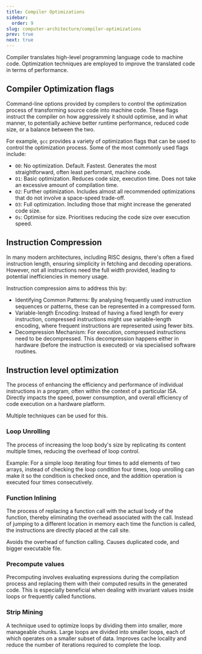 ```yaml
---
title: Compiler Optimizations
sidebar:
  order: 9
slug: computer-architecture/compiler-optimizations
prev: true
next: true
---
```


Compiler translates high-level programming language code to machine code. Optimization techniques are employed to improve the translated code in terms of performance.

## Compiler Optimization flags

Command-line options provided by compilers to
control the optimization process of transforming source code into machine code. These flags instruct the compiler on how aggressively it should optimise, and in what
manner, to potentially achieve better runtime performance, reduced code size, or a
balance between the two.

For example, `gcc` provides a variety of optimization flags that can be used to control the optimization process. Some of the most commonly used flags include:

- `O0`: No optimization. Default. Fastest. Generates the most straightforward, often least performant, machine code.
- `O1`: Basic optimization. Reduces code size, execution time. Does not take an excessive amount of compilation time.
- `O2`: Further optimization. Includes almost all recommended optimizations that do not involve a space-speed trade-off.
- `O3`: Full optimization. Including those that might increase the generated code size.
- `Os`: Optimise for size. Prioritises reducing the code size over execution speed.

## Instruction Compression

In many modern architectures, including RISC designs, there's often a fixed instruction length, ensuring simplicity in fetching and decoding operations. However, not all instructions need the full width provided, leading to potential inefficiencies in memory usage.

Instruction compression aims to address this by:
- Identifying Common Patterns: By analysing frequently used
instruction sequences or patterns, these can be represented in a
compressed form.
- Variable-length Encoding: Instead of having a fixed length for every
instruction, compressed instructions might use variable-length
encoding, where frequent instructions are represented using fewer bits.
- Decompression Mechanism: For execution, compressed instructions
need to be decompressed. This decompression happens either in
hardware (before the instruction is executed) or via specialised
software routines.

## Instruction level optimization
The process of enhancing the efficiency and
performance of individual instructions in a program, often within the context of a
particular ISA. Directly impacts the speed, power consumption, and overall efficiency of code
execution on a hardware platform.

Multiple techniques can be used for this.

###  Loop Unrolling

The process of increasing the loop body's size by replicating its content
multiple times, reducing the overhead of loop control.

Example: For a simple loop iterating four times to add elements of two arrays,
instead of checking the loop condition four times, loop unrolling can make it
so the condition is checked once, and the addition operation is executed four
times consecutively.

### Function Inlining

The process of replacing a function call with the actual body of the
function, thereby eliminating the overhead associated with the call. Instead of jumping to a different location in memory each time the
function is called, the instructions are directly placed at the call site.

Avoids the overhead of function calling. Causes duplicated code, and bigger executable file.

### Precompute values

Precomputing involves evaluating expressions during the compilation process
and replacing them with their computed results in the generated code. This is
especially beneficial when dealing with invariant values inside loops or
frequently called functions.

### Strip Mining

A technique used to optimize loops by dividing them into smaller, more manageable chunks. Large loops are divided into smaller loops, each of which operates on a smaller subset of data. Improves cache locality and reduce the number of iterations required to complete the loop.
